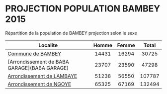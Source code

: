# PROJECTION POPULATION BAMBEY 2015
	
Répartition de la population de BAMBEY projection selon le sexe
	
| Localite  | Homme | Femme | Total |
| --------- |:-----:|:-----:|:-----:|
| [Commune de BAMBEY](BAMBEY) | 14431 | 16294 | 30725 |
| [Arrondissement de BABA GARAGE](BABA GARAGE) | 23707 | 23590 | 47298 |
| [Arrondissement de LAMBAYE](LAMBAYE) | 51238 | 56550 | 107787 |
| [Arrondissement de NGOYE](NGOYE) | 65325 | 67169 | 132494 |

